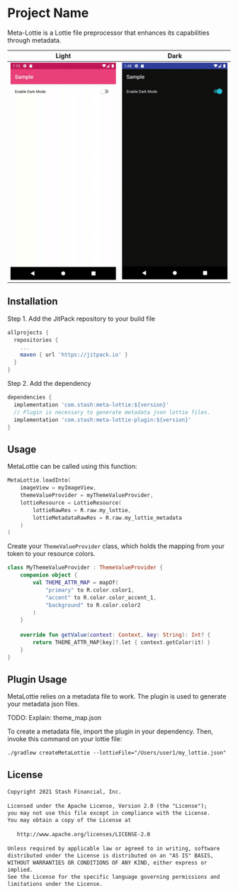 # Project Name
Meta-Lottie is a Lottie file preprocessor that enhances its capabilities through metadata.

Light | Dark
:---:|:---:
<img src="/assets/light.gif" alt="Demo Screen Capture" width="300px" /> | <img src="/assets/dark.gif" alt="Demo Screen Capture" width="300px" />


## Installation

Step 1. Add the JitPack repository to your build file

```groovy
allprojects {
  repositories {
    ...
    maven { url 'https://jitpack.io' }
  }
}
```

Step 2. Add the dependency

```groovy
dependencies {
  implementation 'com.stash:meta-lottie:${version}'
  // Plugin is necessary to generate metadata json lottie files.
  implementation 'com.stash:meta-lottie-plugin:${version}'
}
```

## Usage

MetaLottie can be called using this function:

```kotlin
MetaLottie.loadInto(
    imageView = myImageView,
    themeValueProvider = myThemeValueProvider,
    lottieResource = LottieResource(
        lottieRawRes = R.raw.my_lottie,
        lottieMetadataRawRes = R.raw.my_lottie_metadata
    )
)
```

Create your `ThemeValueProvider` class, which holds the mapping from your token to your resource colors.

```kotlin
class MyThemeValueProvider : ThemeValueProvider {
    companion object {
        val THEME_ATTR_MAP = mapOf(
            "primary" to R.color.color1,
            "accent" to R.color.color_accent_1,
            "background" to R.color.color2
        )
    }

    override fun getValue(context: Context, key: String): Int? {
        return THEME_ATTR_MAP[key]?.let { context.getColor(it) }
    }
}
```

## Plugin Usage

MetaLottie relies on a metadata file to work. The plugin is used to generate your metadata json files.

TODO: Explain: theme_map.json

To create a metadata file, import the plugin in your dependency. Then, invoke this command on your lottie file:

```shell script
./gradlew createMetaLottie --lottieFile="/Users/user1/my_lottie.json"
```

## License
```
Copyright 2021 Stash Financial, Inc.

Licensed under the Apache License, Version 2.0 (the "License");
you may not use this file except in compliance with the License.
You may obtain a copy of the License at

   http://www.apache.org/licenses/LICENSE-2.0

Unless required by applicable law or agreed to in writing, software
distributed under the License is distributed on an "AS IS" BASIS,
WITHOUT WARRANTIES OR CONDITIONS OF ANY KIND, either express or implied.
See the License for the specific language governing permissions and
limitations under the License.
```

